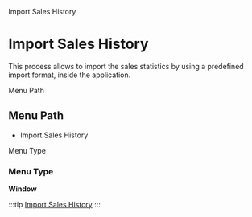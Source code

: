 
Import Sales History
# Import Sales History


This process allows to import the sales statistics by using a predefined import format,  inside the application.

Menu Path
## Menu Path



- Import Sales History

Menu Type
### Menu Type

**Window**


:::tip
[Import Sales History](functional-guide/window/window-import-sales-history.md)
:::